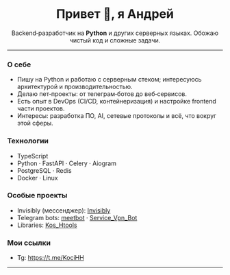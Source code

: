 <h1 align="center">Привет 👋, я Андрей</h1>
<p align="center">
Backend‑разработчик на <b>Python</b> и других серверных языках. Обожаю чистый код и сложные задачи.
</p>

---

### О себе
- Пишу на Python и работаю с серверным стеком; интересуюсь архитектурой и производительностью.  
- Делаю пет‑проекты: от телеграм‑ботов до веб‑сервисов.  
- Есть опыт в DevOps (CI/CD, контейнеризация) и настройке frontend части проектов.  
- Интересы: разработка ПО, AI, сетевые протоколы и всё, что вокруг этой сферы.

### Технологии
- TypeScript 
- Python · FastAPI · Celery · Aiogram
- PostgreSQL · Redis  
- Docker · Linux

### Особые проекты
- Invisibly (мессенджер): [Invisibly](https://github.com/KociHH/Invisibly)  
- Telegram bots: [meetbot](https://github.com/KociHH/meetbot) · [Service_Vpn_Bot](https://github.com/KociHH/Service_Vpn_Bot)
- Libraries: [Kos_Htools](https://github.com/KociHH/helping_lib)


### Мои ссылки
- Tg: https://t.me/KociHH

---
